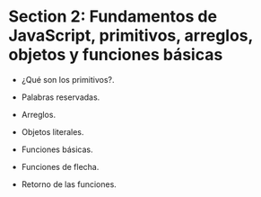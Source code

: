 # Section 2: Fundamentos de JavaScript, primitivos, arreglos, objetos y funciones básicas

- ¿Qué son los primitivos?.

- Palabras reservadas.

- Arreglos.

- Objetos literales.

- Funciones básicas.

- Funciones de flecha.

- Retorno de las funciones.
